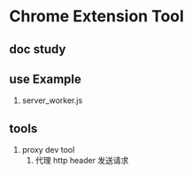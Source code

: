 # Chrome Extension Tool

## doc study

## use Example 
1. server_worker.js

## tools

1. proxy dev tool
   1. 代理 http header 发送请求